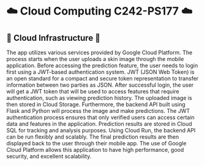 # ☁️ Cloud Computing C242-PS177 ☁️


## 🔧 Cloud Infrastructure 🔧
The app utilizes various services provided by Google Cloud Platform. The process starts when the user uploads a skin image through the mobile application. Before accessing the prediction feature, the user needs to login first using a JWT-based authentication system. JWT (JSON Web Token) is an open standard for a compact and secure token representation to transfer information between two parties as JSON. After successful login, the user will get a JWT token that will be used to access features that require authentication, such as viewing prediction history. The uploaded image is then stored in Cloud Storage. Furthermore, the backend API built using Flask and Python will process the image and make predictions. The JWT authentication process ensures that only verified users can access certain data and features in the application. Prediction results are stored in Cloud SQL for tracking and analysis purposes. Using Cloud Run, the backend API can be run flexibly and scalably. The final prediction results are then displayed back to the user through their mobile app. The use of Google Cloud Platform allows this application to have high performance, good security, and excellent scalability.
